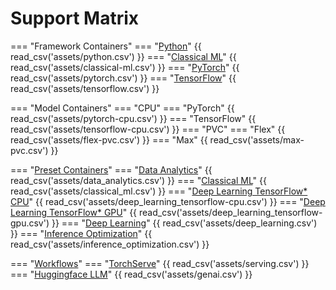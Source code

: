 # Support Matrix

=== "Framework Containers"
    === "[Python](https://hub.docker.com/r/intel/python)"
        {{ read_csv('assets/python.csv') }}
    === "[Classical ML](https://hub.docker.com/r/intel/intel-optimized-ml)"
        {{ read_csv('assets/classical-ml.csv') }}
    === "[PyTorch](https://hub.docker.com/r/intel/intel-optimized-pytorch)"
        {{ read_csv('assets/pytorch.csv') }}
    === "[TensorFlow](https://hub.docker.com/r/intel/intel-optimized-tensorflow)"
        {{ read_csv('assets/tensorflow.csv') }}

=== "Model Containers"
    === "CPU"
        === "PyTorch"
            {{ read_csv('assets/pytorch-cpu.csv') }}
        === "TensorFlow"
            {{ read_csv('assets/tensorflow-cpu.csv') }}
    === "PVC"
        === "Flex"
            {{ read_csv('assets/flex-pvc.csv') }}
        === "Max"
            {{ read_csv('assets/max-pvc.csv') }}

=== "[Preset Containers](https://github.com/intel/ai-containers/blob/main/preset/README.md)"
    === "[Data Analytics](https://hub.docker.com/r/intel/data-analytics)"
        {{ read_csv('assets/data_analytics.csv') }}
    === "[Classical ML](https://hub.docker.com/r/intel/classical-ml)"
        {{ read_csv('assets/classical_ml.csv') }}
    === "[Deep Learning TensorFlow* CPU](https://hub.docker.com/r/intel/deep-learning)"
        {{ read_csv('assets/deep_learning_tensorflow-cpu.csv') }}
    === "[Deep Learning TensorFlow* GPU](https://hub.docker.com/r/intel/deep-learning)"
        {{ read_csv('assets/deep_learning_tensorflow-gpu.csv') }}
    === "[Deep Learning](https://hub.docker.com/r/intel/deep-learning)"
        {{ read_csv('assets/deep_learning.csv') }}
    === "[Inference Optimization](https://hub.docker.com/r/intel/inference-optimization)"
        {{ read_csv('assets/inference_optimization.csv') }}

=== "[Workflows](https://hub.docker.com/r/intel/ai-workflows)"
    === "[TorchServe](https://github.com/intel/ai-containers/tree/main/workflows/charts/torchserve)"
        {{ read_csv('assets/serving.csv') }}
    === "[Huggingface LLM](https://github.com/intel/ai-containers/tree/main/workflows/charts/huggingface-llm)"
        {{ read_csv('assets/genai.csv') }}
